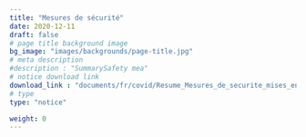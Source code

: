 ```yaml
---
title: "Mesures de sécurité"
date: 2020-12-11
draft: false
# page title background image
bg_image: "images/backgrounds/page-title.jpg"
# meta description
#description : "SummarySafety mea"
# notice download link
download_link : "documents/fr/covid/Resume_Mesures_de_securite_mises_en_place_a_UNF.pdf"
# type
type: "notice"

weight: 0
---
```

